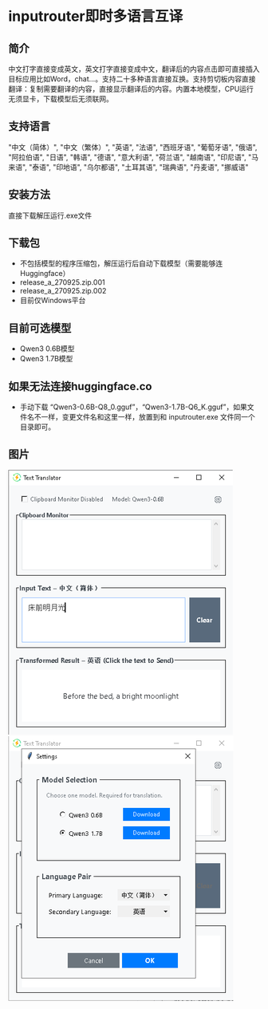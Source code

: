 # inputrouter即时多语言互译
## 简介
中文打字直接变成英文，英文打字直接变成中文，翻译后的内容点击即可直接插入目标应用比如Word，chat...。支持二十多种语言直接互换。支持剪切板内容直接翻译：复制需要翻译的内容，直接显示翻译后的内容。内置本地模型，CPU运行无须显卡，下载模型后无须联网。
## 支持语言
"中文（简体）", "中文（繁体）", "英语", "法语", "西班牙语", "葡萄牙语", "俄语", "阿拉伯语", "日语", "韩语", "德语", "意大利语", "荷兰语", "越南语", "印尼语", "马来语", "泰语", "印地语", "乌尔都语", "土耳其语", "瑞典语", "丹麦语", "挪威语"
## 安装方法
直接下载解压运行.exe文件
## 下载包
- 不包括模型的程序压缩包，解压运行后自动下载模型（需要能够连Huggingface）
- release_a_270925.zip.001
- release_a_270925.zip.002
- 目前仅Windows平台
## 目前可选模型
- Qwen3 0.6B模型
- Qwen3 1.7B模型
## 如果无法连接huggingface.co
- 手动下载 “Qwen3-0.6B-Q8_0.gguf”，“Qwen3-1.7B-Q6_K.gguf”，如果文件名不一样，变更文件名和这里一样，放置到和 inputrouter.exe 文件同一个目录即可。
## 图片
![UI](ui.png)
![Settings](settings.png)

